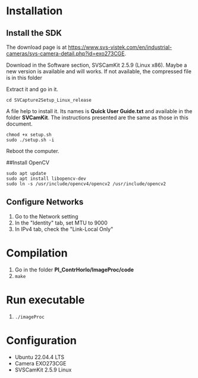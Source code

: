 # Installation

## Install the SDK
The download page is at https://www.svs-vistek.com/en/industrial-cameras/svs-camera-detail.php?id=exo273CGE.

Download in the Software section, SVSCamKit 2.5.9 (Linux x86). Maybe a new version is available and will works. If not available, the compressed file is in this folder

Extract it and go in it.

``` cd SVCapture2Setup_Linux_release ```

A file help to install it. Its names is **Quick User Guide.txt** and available in the folder **SVCamKit**. The instructions presented are the same as those in this document.

```
chmod +x setup.sh
sudo ./setup.sh -i
```

Reboot the computer.

##Install OpenCV
```
sudo apt update
sudo apt install libopencv-dev
sudo ln -s /usr/include/opencv4/opencv2 /usr/include/opencv2
```

## Configure Networks
1. Go to the Network setting
2. In the "Identity" tab, set MTU to 9000
3. In IPv4 tab, check the "Link-Local Only"


# Compilation
1. Go in the folder **PI_ContrHorlo/ImageProc/code**
2. ```make```

# Run executable
1. ```./imageProc```


# Configuration
- Ubuntu 22.04.4 LTS
- Camera EXO273CGE
- SVSCamKit 2.5.9 Linux